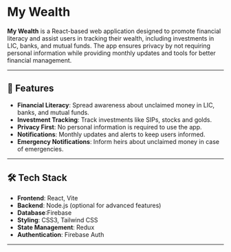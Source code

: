 # My Wealth

**My Wealth** is a React-based web application designed to promote financial literacy and assist users in tracking their wealth, including investments in LIC, banks, and mutual funds. The app ensures privacy by not requiring personal information while providing monthly updates and tools for better financial management.

---

## 🚀 Features

- **Financial Literacy**: Spread awareness about unclaimed money in LIC, banks, and mutual funds.
- **Investment Tracking**: Track investments like SIPs, stocks and golds.
- **Privacy First**: No personal information is required to use the app.
- **Notifications**: Monthly updates and alerts to keep users informed.
- **Emergency Notifications**: Inform heirs about unclaimed money in case of emergencies.

---

## 🛠️ Tech Stack

- **Frontend**: React, Vite
- **Backend**: Node.js (optional for advanced features)
- **Database**:Firebase
- **Styling**: CSS3, Tailwind CSS
- **State Management**: Redux
- **Authentication**: Firebase Auth
---

